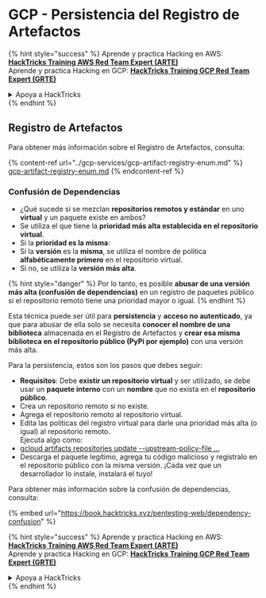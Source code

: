 # GCP - Persistencia del Registro de Artefactos

{% hint style="success" %}
Aprende y practica Hacking en AWS:<img src="/.gitbook/assets/image.png" alt="" data-size="line">[**HackTricks Training AWS Red Team Expert (ARTE)**](https://training.hacktricks.xyz/courses/arte)<img src="/.gitbook/assets/image.png" alt="" data-size="line">\
Aprende y practica Hacking en GCP: <img src="/.gitbook/assets/image (2).png" alt="" data-size="line">[**HackTricks Training GCP Red Team Expert (GRTE)**<img src="/.gitbook/assets/image (2).png" alt="" data-size="line">](https://training.hacktricks.xyz/courses/grte)

<details>

<summary>Apoya a HackTricks</summary>

* ¡Revisa los [**planes de suscripción**](https://github.com/sponsors/carlospolop)!
* **Únete al** 💬 [**grupo de Discord**](https://discord.gg/hRep4RUj7f) o al [**grupo de telegram**](https://t.me/peass) o **síguenos** en **Twitter** 🐦 [**@hacktricks\_live**](https://twitter.com/hacktricks\_live)**.**
* **Comparte trucos de hacking enviando PRs a los repositorios de** [**HackTricks**](https://github.com/carlospolop/hacktricks) y [**HackTricks Cloud**](https://github.com/carlospolop/hacktricks-cloud).

</details>
{% endhint %}

## Registro de Artefactos

Para obtener más información sobre el Registro de Artefactos, consulta:

{% content-ref url="../gcp-services/gcp-artifact-registry-enum.md" %}
[gcp-artifact-registry-enum.md](../gcp-services/gcp-artifact-registry-enum.md)
{% endcontent-ref %}

### Confusión de Dependencias

* ¿Qué sucede si se mezclan **repositorios remotos y estándar** en uno **virtual** y un paquete existe en ambos?
* Se utiliza el que tiene la **prioridad más alta establecida en el repositorio virtual**.
* Si la **prioridad es la misma**:
* Si la **versión** es la **misma**, se utiliza el nombre de política **alfabéticamente primero** en el repositorio virtual.
* Si no, se utiliza la **versión más alta**.

{% hint style="danger" %}
Por lo tanto, es posible **abusar de una versión más alta (confusión de dependencias)** en un registro de paquetes público si el repositorio remoto tiene una prioridad mayor o igual.
{% endhint %}

Esta técnica puede ser útil para **persistencia** y **acceso no autenticado**, ya que para abusar de ella solo se necesita **conocer el nombre de una biblioteca** almacenada en el Registro de Artefactos y **crear esa misma biblioteca en el repositorio público (PyPi por ejemplo)** con una versión más alta.

Para la persistencia, estos son los pasos que debes seguir:

* **Requisitos**: Debe **existir un repositorio virtual** y ser utilizado, se debe usar un **paquete interno** con un **nombre** que no exista en el **repositorio público**.
* Crea un repositorio remoto si no existe.
* Agrega el repositorio remoto al repositorio virtual.
* Edita las políticas del registro virtual para darle una prioridad más alta (o igual) al repositorio remoto.\
Ejecuta algo como:
* [gcloud artifacts repositories update --upstream-policy-file ...](https://cloud.google.com/sdk/gcloud/reference/artifacts/repositories/update#--upstream-policy-file)
* Descarga el paquete legítimo, agrega tu código malicioso y regístralo en el repositorio público con la misma versión. ¡Cada vez que un desarrollador lo instale, instalará el tuyo!

Para obtener más información sobre la confusión de dependencias, consulta:

{% embed url="https://book.hacktricks.xyz/pentesting-web/dependency-confusion" %}

{% hint style="success" %}
Aprende y practica Hacking en AWS:<img src="/.gitbook/assets/image.png" alt="" data-size="line">[**HackTricks Training AWS Red Team Expert (ARTE)**](https://training.hacktricks.xyz/courses/arte)<img src="/.gitbook/assets/image.png" alt="" data-size="line">\
Aprende y practica Hacking en GCP: <img src="/.gitbook/assets/image (2).png" alt="" data-size="line">[**HackTricks Training GCP Red Team Expert (GRTE)**<img src="/.gitbook/assets/image (2).png" alt="" data-size="line">](https://training.hacktricks.xyz/courses/grte)

<details>

<summary>Apoya a HackTricks</summary>

* ¡Revisa los [**planes de suscripción**](https://github.com/sponsors/carlospolop)!
* **Únete al** 💬 [**grupo de Discord**](https://discord.gg/hRep4RUj7f) o al [**grupo de telegram**](https://t.me/peass) o **síguenos** en **Twitter** 🐦 [**@hacktricks\_live**](https://twitter.com/hacktricks\_live)**.**
* **Comparte trucos de hacking enviando PRs a los repositorios de** [**HackTricks**](https://github.com/carlospolop/hacktricks) y [**HackTricks Cloud**](https://github.com/carlospolop/hacktricks-cloud).

</details>
{% endhint %}
